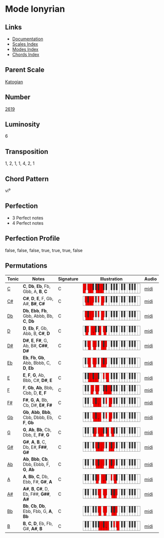 # Mode Ionyrian

## Links

- [Documentation](README.md)
- [Scales Index](Scales.md)
- [Modes Index](Modes.md)
- [Chords Index](Chords.md)

## Parent Scale

[Katogian](ScaleKatogian.md)

## Number

[2619](https://ianring.com/musictheory/scales/2619)

## Luminosity

6

## Transposition

1, 2, 1, 1, 4, 2, 1

## Chord Pattern

vi⁰

## Perfection

- 3 Perfect notes
- 4 Perfect notes

## Perfection Profile

false, false, false, true, true, true, false

## Permutations

| Tonic | Notes | Signature | Illustration | Audio |
|-------|-------|-----------|--------------|-------|
| [C](ModeCNaturalIonyrian.md) | **C**, **Db**, **Eb**, Fb, Gbb, A, **B**, **C** | C | ![CNaturalIonyrian](ModeCNaturalIonyrian.png) | [midi](https://github.com/edipermadi/music/blob/main/docs/ModeCNaturalIonyrian.mid?raw=true) |
| [C#](ModeCSharpIonyrian.md) | **C#**, **D**, **E**, F, Gb, A#, **B#**, **C#** | C | ![CSharpIonyrian](ModeCSharpIonyrian.png) | [midi](https://github.com/edipermadi/music/blob/main/docs/ModeCSharpIonyrian.mid?raw=true) |
| [Db](ModeDFlatIonyrian.md) | **Db**, **Ebb**, **Fb**, Gbb, Abbb, Bb, **C**, **Db** | C | ![DFlatIonyrian](ModeDFlatIonyrian.png) | [midi](https://github.com/edipermadi/music/blob/main/docs/ModeDFlatIonyrian.mid?raw=true) |
| [D](ModeDNaturalIonyrian.md) | **D**, **Eb**, **F**, Gb, Abb, B, **C#**, **D** | C | ![DNaturalIonyrian](ModeDNaturalIonyrian.png) | [midi](https://github.com/edipermadi/music/blob/main/docs/ModeDNaturalIonyrian.mid?raw=true) |
| [D#](ModeDSharpIonyrian.md) | **D#**, **E**, **F#**, G, Ab, B#, **C##**, **D#** | C | ![DSharpIonyrian](ModeDSharpIonyrian.png) | [midi](https://github.com/edipermadi/music/blob/main/docs/ModeDSharpIonyrian.mid?raw=true) |
| [Eb](ModeEFlatIonyrian.md) | **Eb**, **Fb**, **Gb**, Abb, Bbbb, C, **D**, **Eb** | C | ![EFlatIonyrian](ModeEFlatIonyrian.png) | [midi](https://github.com/edipermadi/music/blob/main/docs/ModeEFlatIonyrian.mid?raw=true) |
| [E](ModeENaturalIonyrian.md) | **E**, **F**, **G**, Ab, Bbb, C#, **D#**, **E** | C | ![ENaturalIonyrian](ModeENaturalIonyrian.png) | [midi](https://github.com/edipermadi/music/blob/main/docs/ModeENaturalIonyrian.mid?raw=true) |
| [F](ModeFNaturalIonyrian.md) | **F**, **Gb**, **Ab**, Bbb, Cbb, D, **E**, **F** | C | ![FNaturalIonyrian](ModeFNaturalIonyrian.png) | [midi](https://github.com/edipermadi/music/blob/main/docs/ModeFNaturalIonyrian.mid?raw=true) |
| [F#](ModeFSharpIonyrian.md) | **F#**, **G**, **A**, Bb, Cb, D#, **E#**, **F#** | C | ![FSharpIonyrian](ModeFSharpIonyrian.png) | [midi](https://github.com/edipermadi/music/blob/main/docs/ModeFSharpIonyrian.mid?raw=true) |
| [Gb](ModeGFlatIonyrian.md) | **Gb**, **Abb**, **Bbb**, Cbb, Dbbb, Eb, **F**, **Gb** | C | ![GFlatIonyrian](ModeGFlatIonyrian.png) | [midi](https://github.com/edipermadi/music/blob/main/docs/ModeGFlatIonyrian.mid?raw=true) |
| [G](ModeGNaturalIonyrian.md) | **G**, **Ab**, **Bb**, Cb, Dbb, E, **F#**, **G** | C | ![GNaturalIonyrian](ModeGNaturalIonyrian.png) | [midi](https://github.com/edipermadi/music/blob/main/docs/ModeGNaturalIonyrian.mid?raw=true) |
| [G#](ModeGSharpIonyrian.md) | **G#**, **A**, **B**, C, Db, E#, **F##**, **G#** | C | ![GSharpIonyrian](ModeGSharpIonyrian.png) | [midi](https://github.com/edipermadi/music/blob/main/docs/ModeGSharpIonyrian.mid?raw=true) |
| [Ab](ModeAFlatIonyrian.md) | **Ab**, **Bbb**, **Cb**, Dbb, Ebbb, F, **G**, **Ab** | C | ![AFlatIonyrian](ModeAFlatIonyrian.png) | [midi](https://github.com/edipermadi/music/blob/main/docs/ModeAFlatIonyrian.mid?raw=true) |
| [A](ModeANaturalIonyrian.md) | **A**, **Bb**, **C**, Db, Ebb, F#, **G#**, **A** | C | ![ANaturalIonyrian](ModeANaturalIonyrian.png) | [midi](https://github.com/edipermadi/music/blob/main/docs/ModeANaturalIonyrian.mid?raw=true) |
| [A#](ModeASharpIonyrian.md) | **A#**, **B**, **C#**, D, Eb, F##, **G##**, **A#** | C | ![ASharpIonyrian](ModeASharpIonyrian.png) | [midi](https://github.com/edipermadi/music/blob/main/docs/ModeASharpIonyrian.mid?raw=true) |
| [Bb](ModeBFlatIonyrian.md) | **Bb**, **Cb**, **Db**, Ebb, Fbb, G, **A**, **Bb** | C | ![BFlatIonyrian](ModeBFlatIonyrian.png) | [midi](https://github.com/edipermadi/music/blob/main/docs/ModeBFlatIonyrian.mid?raw=true) |
| [B](ModeBNaturalIonyrian.md) | **B**, **C**, **D**, Eb, Fb, G#, **A#**, **B** | C | ![BNaturalIonyrian](ModeBNaturalIonyrian.png) | [midi](https://github.com/edipermadi/music/blob/main/docs/ModeBNaturalIonyrian.mid?raw=true) |
